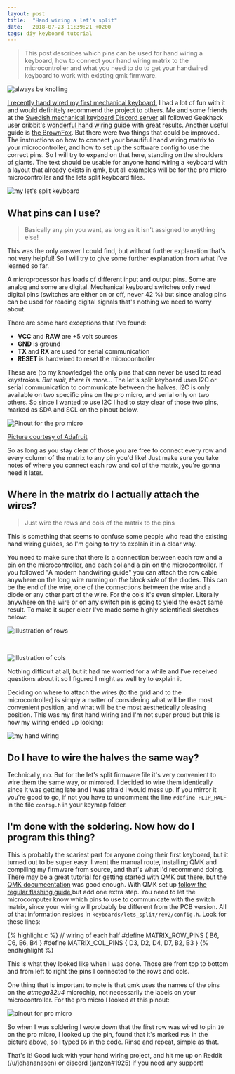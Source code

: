 ```yaml
---
layout: post
title:  "Hand wiring a let's split"
date:   2018-07-23 11:39:21 +0200
tags: diy keyboard tutorial
---
```


> This post describes which pins can be used for hand wiring a keyboard, how to
> connect your hand wiring matrix to the microcontroller and what you need to do
> to get your handwired keyboard to work with existing qmk firmware. 

![always be knolling]( https://i.imgur.com/QrspkWf.jpg)

[I recently hand wired my first mechanical
keyboard.](https://imgur.com/gallery/yP0R3wh) I had a lot of fun with it and
would definitely recommend the project to others. Me and some friends at the
[Swedish mechanical keyboard Discord server](http://mekaniskatangentbord.se/)
all followed Geekhack user cribbit's [wonderful hand wiring
guide](https://geekhack.org/index.php?topic=87689.0 "A modern hand wiring
guide") with great results. 
Another useful guide is [the BrownFox](https://deskthority.net/workshop-f7/brownfox-step-by-step-t6050.html
"BrownFox step by step"). 
But there were two things that could be improved.
The instructions on how to connect your beautiful hand
wiring matrix to your microcontroller, and how to set up the software config
to use the correct pins. So I will try to expand on that here, standing on the
shoulders of giants. The text should be usable for anyone hand wiring a
keyboard with a layout that already
exists in qmk, but all examples will be for the pro micro microcontroller and
the lets split keyboard files.

![my let's split keyboard](https://i.imgur.com/jCqzdiB.jpg)

## What pins can I use?
> Basically any pin you want, as long as it isn't assigned to anything else!

This was the only answer I could find, but without further explanation that's
not very helpful! So I will try to give some further explanation from what I've
learned so far.

A microprocessor has loads of different input and output pins. Some are analog
and some are digital. Mechanical keyboard switches only need digital pins
(switches are either on or off, never 42 %) but since analog pins can be used
for reading digital signals that's nothing we need to worry about.

There are some hard exceptions that I've found:

- **VCC** and **RAW** are +5 volt sources
- **GND** is ground
- **TX** and **RX** are used for serial communication
- **RESET** is hardwired to reset the microcontroller

These are (to my knowledge) the only pins that can never be used to read
keystrokes. *But wait, there is more...* The let's split keyboard uses I2C or
serial communication to communicate between the halves. I2C is only available
on two specific pins on the pro micro, and serial only on two others. So since I
wanted to use I2C I had to stay clear of those two pins, marked as SDA and SCL
on the pinout below.

![Pinout for the pro micro](https://cdn.sparkfun.com/r/600-600/assets/9/c/3/c/4/523a1765757b7f5c6e8b4567.png "Pinout for the pro micro")

[Picture courtesy of Adafruit](https://learn.sparkfun.com/tutorials/pro-micro--fio-v3-hookup-guide/hardware-overview-pro-micro "Adafruits website")

So as long as you stay clear of those you are free to connect every row and
every column of the matrix to any pin you'd like! Just make sure you take notes
of where you connect each row and col of the matrix, you're gonna need it
later.

## Where in the matrix do I actually attach the wires?
> Just wire the rows and cols of the matrix to the pins

This is something that seems to confuse some people who read the existing hand
wiring guides, so I'm going to try to explain it in a clear way.

You need to make sure that there is a connection between each row and
a pin on the microcontroller, and each col and a pin on the microcontroller.
If you followed "A modern handwiring guide" you can attach the row cable
anywhere on the long wire running on *the
black side* of the diodes. This can be the end of the wire, one of the
connections between the wire and a diode or any other part of the wire. For the
cols it's even simpler. Literally anywhere on the wire or on any switch pin is
going to yield the exact same result. To make it super clear I've made some
highly scientifical sketches below:

![Illustration of rows](https://i.imgur.com/g2JAmPR.jpg)

&nbsp;

![Illustration of cols](https://i.imgur.com/0GESkrW.jpg?1)

Nothing difficult at all, but it had me worried for a while and I've received
questions about it so I figured I might as well try to explain it.

Deciding on where to attach the wires (to the grid and to the microcontroller)
is simply a matter of considering what will be the most convenient position,
and what will be the most aesthetically pleasing position. This was my first
hand wiring and I'm not super proud but this is how my wiring ended up looking:

![my hand wiring](https://i.imgur.com/Q3G246v.jpg)

## Do I have to wire the halves the same way?
Technically, no. But for the let's split firmware file it's very convenient to
wire them the same way, or mirrored. I decided to wire them identically since
it was getting late and I was afraid I would mess up. If you mirror it you're
good to go, if not you have to uncomment the line `#define FLIP_HALF` in the
file `config.h` in your keymap folder. 

## I'm done with the soldering. Now how do I program this thing?
This is probably the scariest part for anyone doing their first
keyboard, but it turned out to be super easy. I went the manual route,
installing QMK and compiling my firmware from source, and that's what I'd
recommend doing. There may be a great tutorial for getting started with QMK out
there, but [the QMK documeentation](https://docs.qmk.fm/#/README) was good
enough. With QMK set up [follow the regular flashing guide ](https://github.com/nicinabox/lets-split-guide/blob/master/flashing.md)
but add one extra step. You need to let the microcomputer know which
pins to use to communicate with the switch matrix, since your wiring will
probably be different from the PCB version. All of that information resides
in `keyboards/lets_split/rev2/config.h`. Look
for these lines:

{% highlight c %}
// wiring of each half
#define MATRIX_ROW_PINS { B6, C6, E6, B4 }
#define MATRIX_COL_PINS { D3, D2, D4, D7, B2, B3 }
{% endhighlight %}

This is what they looked like when I was done. Those are from top to bottom and
from left to right the pins I connected to the rows and cols.

One thing that is important to note is that qmk uses the names of the pins on
the *atmega32u4* microchip, not necessarily the labels on your microcontroller.
For the pro micro I looked at this pinout:

![pinout for pro
micro](https://i.redditmedia.com/KyKu8OGG3h3GNG6bKOMu9kmkoYGFlo5JMTArc8mCMq8.png?w=320&s=7d4921d16d6a3ddd187d39905268ea90)

So when I was soldering I wrote down that the first row was wired to pin `10` on the pro micro, I
looked up the pin, found that it's marked `PB6` in the picture above, so I typed `B6` in
the code. Rinse and repeat, simple as that.

That's it! Good luck with your hand wiring project, and hit me up on Reddit
(/u/johananasen) or
discord (janzon#1925) if you need any support!
